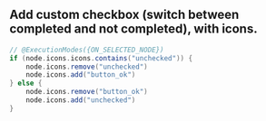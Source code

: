 ## Add custom checkbox (switch between completed and not completed), with icons.
```groovy
// @ExecutionModes({ON_SELECTED_NODE})
if (node.icons.icons.contains("unchecked")) {
    node.icons.remove("unchecked")
    node.icons.add("button_ok")
} else {
    node.icons.remove("button_ok")
    node.icons.add("unchecked")
}
```


